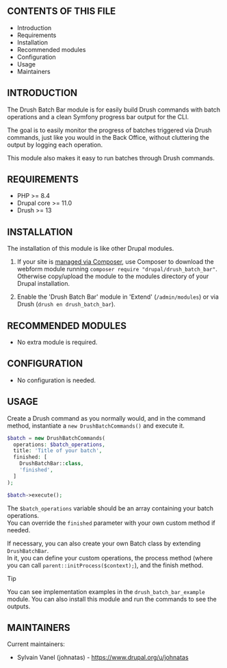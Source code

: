 ## CONTENTS OF THIS FILE

- Introduction
- Requirements
- Installation
- Recommended modules
- Configuration
- Usage
- Maintainers

## INTRODUCTION

The Drush Batch Bar module is for easily build Drush commands with batch operations and a clean Symfony progress bar output for the CLI.

The goal is to easily monitor the progress of batches triggered via Drush commands, just like you would in the Back Office, without cluttering the output by logging each operation.

This module also makes it easy to run batches through Drush commands.

## REQUIREMENTS

- PHP >= 8.4
- Drupal core >= 11.0
- Drush >= 13

## INSTALLATION

The installation of this module is like other Drupal modules.

1. If your site is [managed via Composer](https://www.drupal.org/node/2718229),
   use Composer to download the webform module running
   ```composer require "drupal/drush_batch_bar"```. Otherwise copy/upload the module to the modules directory of your Drupal installation.

2. Enable the 'Drush Batch Bar' module in 'Extend' (`/admin/modules`) or via Drush (`drush en drush_batch_bar`).

## RECOMMENDED MODULES

- No extra module is required.

## CONFIGURATION

- No configuration is needed.

## USAGE

Create a Drush command as you normally would, and in the command method, instantiate a `new DrushBatchCommands()` and execute it.

```php
$batch = new DrushBatchCommands(
  operations: $batch_operations,
  title: 'Title of your batch',
  finished: [
    DrushBatchBar::class,
    'finished',
  ]
);

$batch->execute();
```

The `$batch_operations` variable should be an array containing your batch operations.  
You can override the `finished` parameter with your own custom method if needed.

If necessary, you can also create your own Batch class by extending `DrushBatchBar`.  
In it, you can define your custom operations, the process method (where you can call `parent::initProcess($context);`), and the finish method.

> [!TIP]
> You can see implementation examples in the `drush_batch_bar_example` module.
> You can also install this module and run the commands to see the outputs.

## MAINTAINERS

Current maintainers:

- Sylvain Vanel (johnatas) - https://www.drupal.org/u/johnatas
